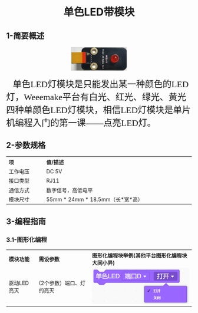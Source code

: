 <div align=center>
<h1 class="text-center">单色LED带模块</h1>
</div>

## **1-简要概述**

<div align=center>
<img src="docs/electronic_modules/rj11/single_led_module/D8A728A7-5F5A-4ee9-AB15-8D259DF300DA.png" width=30%>
</div>

<p>
    <span style="font-family: 宋体, SimSun; font-size: 24px;">&nbsp; &nbsp;单色LED灯模块是只能发出某一种颜色的LED灯，Weeemake平台有白光、红光、绿光、黄光四种单颜色LED灯模块，相信LED灯模块是单片机编程入门的第一课——点亮LED灯。</span>
</p>

## **2-参数规格**

<!-- Table goes in the document BODY -->
<table class="imagetable" style="display: table; text-align: left;">
<tr>
    <th>项</th><th>值/描述</th>
</tr>
<tr>
    <td>工作电压</td><td>DC 5V</td>
</tr>
<tr>
    <td>接口类型</td><td>RJ11</td>
</tr>
<tr>
    <td>通信方式</td><td>数字信号，高低电平</td>
</tr>
<tr>
    <td>模块尺寸</td><td>55mm * 24mm * 18.5mm（长*宽*高）</td>
</tr>
</table>

## **3-编程指南**
### **3.1-图形化编程**

<table class="imagetable" style="display: table; text-align: left;">
<tr>
    <th>模块功能</th><th>需设参数</th><th>图形化编程块举例(其他平台图形化编程块大同小异)</th>
</tr>
<tr>
    <td>驱动LED亮灭</td><td>(2个参数）端口、灯的亮灭</td><td><img src="docs/electronic_modules/rj11/single_led_module/20200312-191746.png"></td>
</tr>
</table>

